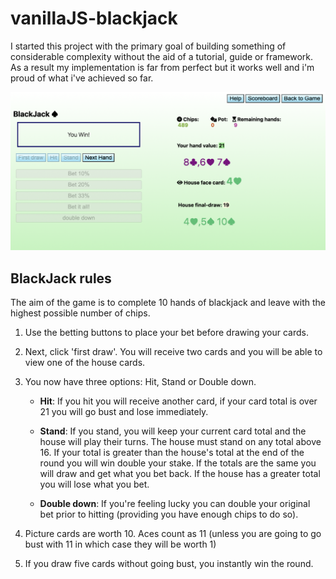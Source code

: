# vanillaJS-blackjack

I started this project with the primary goal of building something of considerable complexity without the aid of a tutorial, guide or framework. As a result my implementation is far from perfect but it works well and i'm proud of what i've achieved so far.

![gameplay](public/Media/gameplay.png)

<h2>BlackJack rules</h2>
<p>The aim of the game is to complete 10 hands of blackjack and leave with the highest possible number of chips.</p>
<ol>
<li><p>Use the betting buttons to place your bet before drawing your cards.</p></li>
<li><p>Next, click 'first draw'. You will receive two cards and you will be able to view one of the house cards.</p></li>
<li><p >You now have three options: Hit, Stand or Double down. </p>
<ul>
<li><p ><b>Hit</b>: If you hit you will receive another card, if your card total is over 21 you will go bust and lose immediately.</p>
</li>
<li><p >
<b>Stand</b>: If you stand, you will keep your current card total and the house will play their turns. The house must stand on any total above 16. If your total is greater than the house's total at the end of the round you will win double your stake. If the totals are the same you will draw and get what you bet back. If the house has a greater total you will lose what you bet.</p>
</li>
<li><p >
<b>Double down</b>: If you're feeling lucky you can double your original bet prior to hitting (providing you have enough chips to do so).</p>
</li>
</ul>
</li>
<li><p >Picture cards are worth 10. Aces count as 11 (unless you are going to go bust with 11 in which case they will be worth 1)</p></li>
<li><p >If you draw five cards without going bust, you instantly win the round.</p></li>
